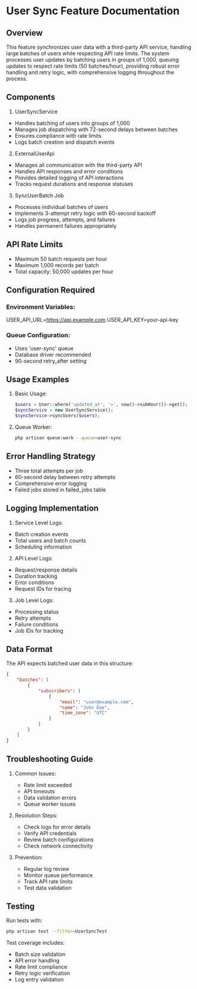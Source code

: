 # User Sync Feature Documentation

## Overview

This feature synchronizes user data with a third-party API service, handling large batches of users while respecting API rate limits. The system processes user updates by batching users in groups of 1,000, queuing updates to respect rate limits (50 batches/hour), providing robust error handling and retry logic, with comprehensive logging throughout the process.

## Components

1. UserSyncService

-   Handles batching of users into groups of 1,000
-   Manages job dispatching with 72-second delays between batches
-   Ensures compliance with rate limits
-   Logs batch creation and dispatch events

2. ExternalUserApi

-   Manages all communication with the third-party API
-   Handles API responses and error conditions
-   Provides detailed logging of API interactions
-   Tracks request durations and response statuses

3. SyncUserBatch Job

-   Processes individual batches of users
-   Implements 3-attempt retry logic with 60-second backoff
-   Logs job progress, attempts, and failures
-   Handles permanent failures appropriately

## API Rate Limits

-   Maximum 50 batch requests per hour
-   Maximum 1,000 records per batch
-   Total capacity: 50,000 updates per hour

## Configuration Required

### Environment Variables:

USER_API_URL=https://api.example.com
USER_API_KEY=your-api-key

### Queue Configuration:

-   Uses 'user-sync' queue
-   Database driver recommended
-   90-second retry_after setting

## Usage Examples

1. Basic Usage:

    ```php
    $users = User::where('updated_at', '>', now()->subHour())->get();
    $syncService = new UserSyncService();
    $syncService->syncUsers($users);
    ```

2. Queue Worker:
    ```bash
    php artisan queue:work --queue=user-sync
    ```

## Error Handling Strategy

-   Three total attempts per job
-   60-second delay between retry attempts
-   Comprehensive error logging
-   Failed jobs stored in failed_jobs table

## Logging Implementation

1. Service Level Logs:

-   Batch creation events
-   Total users and batch counts
-   Scheduling information

2. API Level Logs:

-   Request/response details
-   Duration tracking
-   Error conditions
-   Request IDs for tracing

3. Job Level Logs:

-   Processing status
-   Retry attempts
-   Failure conditions
-   Job IDs for tracking

## Data Format

The API expects batched user data in this structure:

```json
{
    "batches": [
        {
            "subscribers": [
                {
                    "email": "user@example.com",
                    "name": "John Doe",
                    "time_zone": "UTC"
                }
            ]
        }
    ]
}
```

## Troubleshooting Guide

1. Common Issues:

    - Rate limit exceeded
    - API timeouts
    - Data validation errors
    - Queue worker issues

2. Resolution Steps:

    - Check logs for error details
    - Verify API credentials
    - Review batch configurations
    - Check network connectivity

3. Prevention:
    - Regular log review
    - Monitor queue performance
    - Track API rate limits
    - Test data validation

## Testing

Run tests with:

```bash
php artisan test --filter=UserSyncTest
```

Test coverage includes:

-   Batch size validation
-   API error handling
-   Rate limit compliance
-   Retry logic verification
-   Log entry validation
